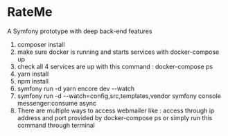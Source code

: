 # RateMe
A Symfony prototype with deep back-end features
1. composer install
2. make sure docker is running and starts services with docker-compose up
3. check all 4 services are up with this command : docker-compose ps
4. yarn install
5. npm install
6. symfony run -d yarn encore dev --watch
7. symfony run -d --watch=config,src,templates,vendor symfony console messenger:consume async
8. There are multiple ways to access webmailer like : access through ip address and port provided by docker-compose ps or simply run this command through terminal 


